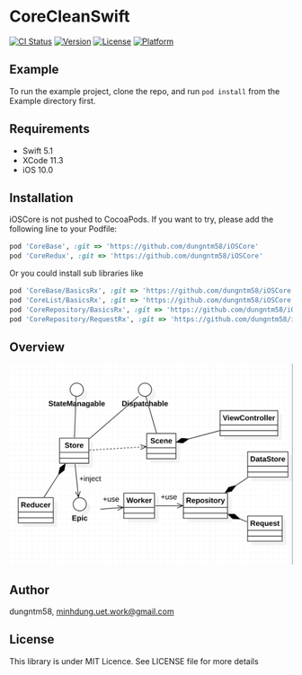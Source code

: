 # CoreCleanSwift

[![CI Status](https://img.shields.io/travis/dungntm58/iOSCore.svg?style=flat)](https://travis-ci.org/dungntm58/iOSCore)
[![Version](https://img.shields.io/cocoapods/v/iOSCore.svg?style=flat)](https://cocoapods.org/pods/iOSCore)
[![License](https://img.shields.io/cocoapods/l/iOSCore.svg?style=flat)](https://cocoapods.org/pods/iOSCore)
[![Platform](https://img.shields.io/cocoapods/p/iOSCore.svg?style=flat)](https://cocoapods.org/pods/iOSCore)

## Example

To run the example project, clone the repo, and run `pod install` from the Example directory first.

## Requirements

- Swift 5.1
- XCode 11.3
- iOS 10.0

## Installation

iOSCore is not pushed to CocoaPods. If you want to try, please add the following line to your Podfile:

```ruby
pod 'CoreBase', :git => 'https://github.com/dungntm58/iOSCore'
pod 'CoreRedux', :git => 'https://github.com/dungntm58/iOSCore'
```

Or you could install sub libraries like

```ruby
pod 'CoreBase/BasicsRx', :git => 'https://github.com/dungntm58/iOSCore'
pod 'CoreList/BasicsRx', :git => 'https://github.com/dungntm58/iOSCore'
pod 'CoreRepository/BasicsRx', :git => 'https://github.com/dungntm58/iOSCore'
pod 'CoreRepository/RequestRx', :git => 'https://github.com/dungntm58/iOSCore'
```

## Overview
![alt text](https://github.com/dungntm58/iOSCore/blob/master/overview.png)

## Author

dungntm58, minhdung.uet.work@gmail.com

## License

This library is under MIT Licence. See LICENSE file for more details
